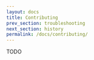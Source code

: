 ```yaml
---
layout: docs
title: Contributing
prev_section: troubleshooting
next_section: history
permalink: /docs/contributing/
---
```

TODO
